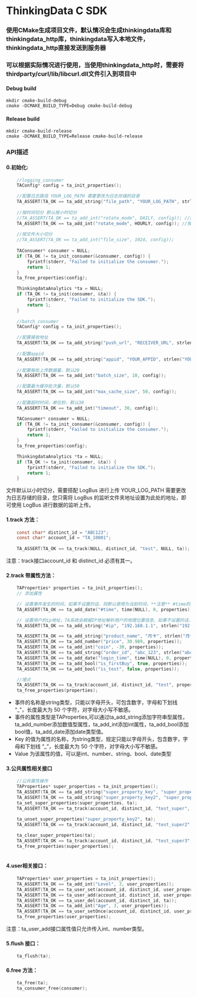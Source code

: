 # ThinkingData C SDK

### 使用CMake生成项目文件，默认情况会生成thinkingdata库和thinkingdata_http库，thinkingdata写入本地文件，thinkingdata_http直接发送到服务器
### 可以根据实际情况进行使用，当使用thinkingdata_http时，需要将thirdparty/curl/lib/libcurl.dll文件引入到项目中

#### Debug build
```shell
mkdir cmake-build-debug
cmake -DCMAKE_BUILD_TYPE=Debug cmake-build-debug
```

#### Release build
```shell
mkdir cmake-build-release
cmake -DCMAKE_BUILD_TYPE=Release cmake-build-release
```

### API描述
#### 0.初始化:
```c
    //logging_consumer
    TAConfig* config = ta_init_properties();

    //配置日志路径 YOUR_LOG_PATH 需要更改为日志存储的目录
    TA_ASSERT(TA_OK == ta_add_string("file_path", "YOUR_LOG_PATH", strlen("YOUR_LOG_PATH"), config)); 
    
    //按时间切分 默认按小时切分
    //TA_ASSERT(TA_OK == ta_add_int("rotate_mode", DAILY, config)); //按天切分
    TA_ASSERT(TA_OK == ta_add_int("rotate_mode", HOURLY, config)); //按小时切分
    
    //按文件大小切分 
    //TA_ASSERT(TA_OK == ta_add_int("file_size", 1024, config));
    
    TAConsumer* consumer = NULL;
    if (TA_OK != ta_init_consumer(&consumer, config)) {
        fprintf(stderr, "Failed to initialize the consumer.");
        return 1;
    }
    ta_free_properties(config);

    ThinkingdataAnalytics *ta = NULL;
    if (TA_OK != ta_init(consumer, &ta)) {
        fprintf(stderr, "Failed to initialize the SDK.");
        return 1;
    }
    
    //batch_consumer
    TAConfig* config = ta_init_properties();

    //配置接收地址
    TA_ASSERT(TA_OK == ta_add_string("push_url", "RECEIVER_URL", strlen("RECEIVER_URL"), config));
    
    //配置appid
    TA_ASSERT(TA_OK == ta_add_string("appid", "YOUR_APPID", strlen("YOUR_APPID"),config));
    
    //配置每批上传数据量，默认20
    TA_ASSERT(TA_OK == ta_add_int("batch_size", 10, config));

    //配置最大缓存批次量，默认50
    TA_ASSERT(TA_OK == ta_add_int("max_cache_size", 50, config));
    
    //配置超时时间，单位秒，默认30
    TA_ASSERT(TA_OK == ta_add_int("timeout", 30, config));

    TAConsumer* consumer = NULL;
    if (TA_OK != ta_init_consumer(&consumer, config)) {
        fprintf(stderr, "Failed to initialize the consumer.");
        return 1;
    }
    ta_free_properties(config);

    ThinkingdataAnalytics *ta = NULL;
    if (TA_OK != ta_init(consumer, &ta)) {
        fprintf(stderr, "Failed to initialize the SDK.");
        return 1;
    }
```

文件默认以小时切分，需要搭配 LogBus 进行上传
YOUR_LOG_PATH 需要更改为日志存储的目录，您只需将 LogBus 的监听文件夹地址设置为此处的地址，即可使用 LogBus 进行数据的监听上传。

#### 1.track 方法：
```c
    const char* distinct_id = "ABC123";
    const char* account_id = "TA_10001";
    
    TA_ASSERT(TA_OK == ta_track(NULL, distinct_id, "test", NULL, ta));

```
注意：track接口account_id 和 distinct_id 必须有其一。

#### 2.track 带属性方法：
```c  
    TAProperties* properties = ta_init_properties();
    // 添加属性

    // 设置事件发生的时间，如果不设置的话，则默认使用为当前时间，**注意** #time的类型必须是time_t
    TA_ASSERT(TA_OK == ta_add_date("#time", time(NULL), 0, properties));

    // 设置用户的ip地址，TA系统会根据IP地址解析用户的地理位置信息，如果不设置的话，则默认不上报
    TA_ASSERT(TA_OK == ta_add_string("#ip", "192.168.1.1", strlen("192.168.1.1"), properties));

    TA_ASSERT(TA_OK == ta_add_string("product_name", "月卡", strlen("月卡"), properties));
    TA_ASSERT(TA_OK == ta_add_number("price", 30.989, properties));
    TA_ASSERT(TA_OK == ta_add_int("coin", -30, properties));
    TA_ASSERT(TA_OK == ta_add_string("order_id", "abc_123", strlen("abc_123"), properties));
    TA_ASSERT(TA_OK == ta_add_date("login_time", time(NULL), 0, properties));
    TA_ASSERT(TA_OK == ta_add_bool("is_firstBuy", true, properties));
    TA_ASSERT(TA_OK == ta_add_bool("is_test", false, properties));

    //埋点
    TA_ASSERT(TA_OK == ta_track(account_id, distinct_id, "test", properties, ta));
    ta_free_properties(properties);
```
* 事件的名称是string类型，只能以字母开头，可包含数字，字母和下划线 “\_”，长度最大为 50 个字符，对字母大小写不敏感。
* 事件的属性类型是TAProperties,可以通过ta_add_string添加字符串型属性，ta_add_number添加数值型属性，ta_add_int添加int属性，ta_add_bool添加bool值，ta_add_date添加date类型值。
* Key 的值为属性的名称，为string类型，规定只能以字母开头，包含数字，字母和下划线 “\_”，长度最大为 50 个字符，对字母大小写不敏感。  
* Value 为该属性的值，可以是int、number、string、bool、date类型

#### 3.公共属性相关接口
```c    
    //公共属性操作
    TAProperties* super_properties = ta_init_properties();
    TA_ASSERT(TA_OK == ta_add_string("super_property_key", "super_property_value", strlen("super_property_value"), super_properties));
    TA_ASSERT(TA_OK == ta_add_string("super_property_key2", "super_property_value2", strlen("super_property_value"), super_properties));
    ta_set_super_properties(super_properties, ta);
    TA_ASSERT(TA_OK == ta_track(account_id, distinct_id, "test_super", NULL, ta));

    ta_unset_super_properties("super_property_key2", ta);
    TA_ASSERT(TA_OK == ta_track(account_id, distinct_id, "test_super2", NULL, ta));
    
    ta_clear_super_properties(ta);
    TA_ASSERT(TA_OK == ta_track(account_id, distinct_id, "test_super3", NULL, ta));
    ta_free_properties(super_properties);
    
```

#### 4.user相关接口：
```c  
    TAProperties* user_properties = ta_init_properties();
    TA_ASSERT(TA_OK == ta_add_int("Level", 3, user_properties));
    TA_ASSERT(TA_OK == ta_user_set(account_id, distinct_id, user_properties, ta));
    TA_ASSERT(TA_OK == ta_user_add(account_id, distinct_id, user_properties, ta));
    TA_ASSERT(TA_OK == ta_user_del(account_id, distinct_id, ta));
    TA_ASSERT(TA_OK == ta_add_int("Age", 3, user_properties));
    TA_ASSERT(TA_OK == ta_user_setOnce(account_id, distinct_id, user_properties,ta));
    ta_free_properties(user_properties);
```

注意：ta_user_add接口属性值只允许传入int、number类型。

#### 5.flush 接口：
```c  
    ta_flush(ta);
```

#### 6.free 方法：
```c  
    ta_free(ta);
    ta_consumer_free(consumer);
```